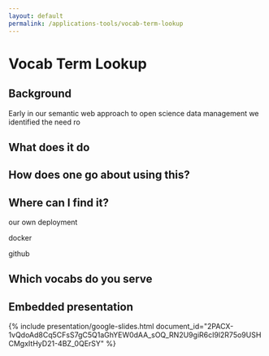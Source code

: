 ```yaml
---
layout: default
permalink: /applications-tools/vocab-term-lookup
---
```


# Vocab Term Lookup


## Background

Early in our semantic web approach to open science data management we identified the need ro 


## What does it do


## How does one go about using this?


## Where can I find it?

our own deployment 

docker

github


## Which vocabs do you serve


## Embedded presentation

{% include presentation/google-slides.html
   document_id="2PACX-1vQdoAd8Cq5CFsS7gC5Q1aGhYEW0dAA_sOQ_RN2U9giR6cI9l2R75o9USHCMgxItHyD21-4BZ_0QErSY"
%}
